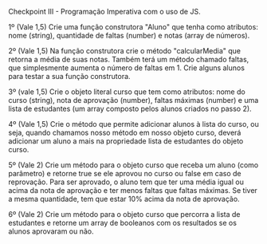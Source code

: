 
Checkpoint III - Programação Imperativa com o uso de JS.


1º (Vale 1,5) Crie uma função construtora "Aluno" que tenha como atributos: nome (string), quantidade de faltas (number) e notas (array de números). 

2º (Vale 1,5) Na função construtora crie o método "calcularMedia" que retorna a média de suas notas. Também terá um método chamado faltas, que simplesmente aumenta o número de faltas em 1. Crie alguns alunos para testar a sua função construtora. 

3º (vale 1,5) Crie o objeto literal curso que tem como atributos: nome do curso (string), nota de aprovação (number), faltas máximas (number) e uma lista de estudantes (um array composto pelos alunos criados no passo 2).

4º (Vale 1,5) Crie o método que permite adicionar alunos à lista do curso, ou seja, quando chamamos nosso método em nosso objeto curso, deverá adicionar um aluno a mais na propriedade lista de estudantes do objeto curso.

5º (Vale 2) Crie um método para o objeto curso que receba um aluno (como parâmetro) e retorne true se ele aprovou no curso ou false em caso de reprovação. Para ser aprovado, o aluno tem que ter uma média igual ou acima da nota de aprovação  e ter menos faltas que faltas máximas. Se tiver a mesma quantidade, tem que estar 10% acima da nota de aprovação.

6º (Vale 2) Crie um método para o objeto curso que percorra a lista de estudantes e retorne um array de booleanos com os resultados se os alunos aprovaram ou não. 
